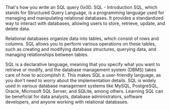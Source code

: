 That's how you write an SQL query
0x0D. SQL - Introduction
SQL, which stands for Structured Query Language, is a programming language used for managing and manipulating relational databases. It provides a standardized way to interact with databases, allowing users to store, retrieve, update, and delete data.

Relational databases organize data into tables, which consist of rows and columns. SQL allows you to perform various operations on these tables, such as creating and modifying database structures, querying data, and managing relationships between tables.

SQL is a declarative language, meaning that you specify what you want to retrieve or modify, and the database management system (DBMS) takes care of how to accomplish it. This makes SQL a user-friendly language, as you don't need to worry about the implementation details.
SQL is widely used in various database management systems like MySQL, PostgreSQL, Oracle, Microsoft SQL Server, and SQLite, among others. Learning SQL can be beneficial for data analysts, database administrators, software developers, and anyone working with relational databases.
